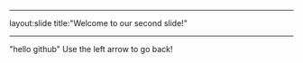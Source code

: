 ___
layout:slide
title:"Welcome to our second slide!"
___
"hello github"
Use the left arrow to go back!
